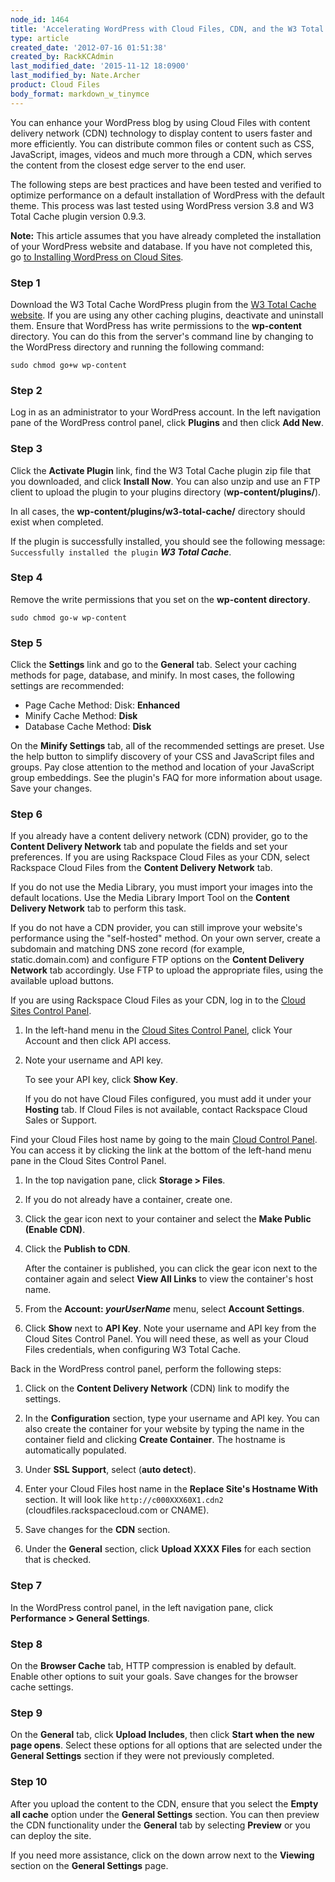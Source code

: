 ```yaml
---
node_id: 1464
title: 'Accelerating WordPress with Cloud Files, CDN, and the W3 Total Cache Plugin'
type: article
created_date: '2012-07-16 01:51:38'
created_by: RackKCAdmin
last_modified_date: '2015-11-12 18:0900'
last_modified_by: Nate.Archer
product: Cloud Files
body_format: markdown_w_tinymce
---
```


You can enhance your WordPress blog by using Cloud Files with content delivery network (CDN) technology to display content to users faster and more efficiently. You can distribute common files or content such as CSS, JavaScript, images, videos and much more through a CDN, which serves the content from the closest edge server to the end user.

The following steps are best practices and have been tested and verified to optimize performance on a default installation of WordPress with the default theme. This process was last tested using WordPress version 3.8 and W3 Total Cache plugin version 0.9.3.

**Note:** This article assumes that you have already completed the installation of your WordPress website and database. If you have not completed this, go [to Installing WordPress on Cloud Sites](http://www.rackspace.com/knowledge_center/article/installing-wordpress-on-cloud-sites).

### Step 1

Download the W3 Total Cache WordPress plugin from the [W3 Total Cache website](http://wordpress.org/extend/plugins/w3-total-cache/). If you are using any other caching plugins, deactivate and uninstall them. Ensure that WordPress has write permissions to the **wp-content** directory.  You can do this from the server's command line by changing to the WordPress directory and running the following command: 

    sudo chmod go+w wp-content

### Step 2

Log in as an administrator to your WordPress account. In the left navigation pane of the WordPress control panel, click **Plugins** and then click **Add New**.

### Step 3

Click the **Activate Plugin** link, find the W3 Total Cache plugin zip file that you downloaded, and click **Install Now**. You can also unzip and use an FTP client to upload the plugin to your plugins directory (**wp-content/plugins/**).

In all cases, the **wp-content/plugins/w3-total-cache/** directory should exist when completed.

If the plugin is successfully installed, you should see the following message: `Successfully installed the plugin` ***W3 Total Cache***.

### Step 4

Remove the write permissions that you set on the **wp-content directory**.

    sudo chmod go-w wp-content

### Step 5

Click the **Settings** link and go to the **General** tab. Select your caching methods for page, database, and minify. In most cases, the following settings are recommended:

- Page Cache Method: Disk: **Enhanced**
- Minify Cache Method: **Disk**
- Database Cache Method: **Disk**

On the **Minify Settings** tab, all of the recommended settings are preset. Use the help button to simplify discovery of your CSS and JavaScript files and groups. Pay close attention to the method and location of your JavaScript group embeddings. See the plugin's FAQ for more information about usage. Save your changes.

### Step 6

If you already have a content delivery network (CDN) provider, go to the **Content Delivery Network** tab and populate the fields and set your preferences. If you are using Rackspace Cloud Files as your CDN, select Rackspace Cloud Files from the **Content Delivery Network** tab.

If you do not use the Media Library, you must import your images into the default locations. Use the Media Library Import Tool on the **Content Delivery Network** tab to perform this task.

If you do not have a CDN provider, you can still improve your website's performance using the "self-hosted" method. On your own server, create a subdomain and matching DNS zone record (for example, static.domain.com) and configure FTP options on the **Content Delivery Network** tab accordingly. Use FTP to upload the appropriate files, using the available upload buttons.

If you are using Rackspace Cloud Files as your CDN, log in to the [Cloud Sites Control Panel](https://manage.rackspacecloud.com/).

1.	In the left-hand menu in the [Cloud Sites Control Panel](https://manage.rackspacecloud.com/), click Your Account and then click API access.

2.	Note your username and API key.

    To see your API key, click **Show Key**.

    If you do not have Cloud Files configured, you must add it under your **Hosting** tab. If Cloud Files is not available, contact Rackspace Cloud Sales or Support. 

Find your Cloud Files host name by going to the main [Cloud Control Panel](https://mycloud.rackspace.com). You can access it by clicking the link at the bottom of the left-hand menu pane in the Cloud Sites Control Panel.

1.	In the top navigation pane, click **Storage > Files**.

2.	If you do not already have a container, create one.

3.	Click the gear icon next to your container and select the **Make Public (Enable CDN)**.

4. Click the **Publish to CDN**.

    After the container is published, you can click the gear icon next to the container again and select **View All Links** to view the container's host name.
	
5.	From the **Account: *yourUserName*** menu, select **Account Settings**.

6.	Click **Show** next to **API Key**. Note your username and API key from the Cloud Sites Control Panel. You will need these, as well as your Cloud Files credentials, when configuring W3 Total Cache.

Back in the WordPress control panel, perform the following steps:

1.	Click on the **Content Delivery Network** (CDN) link to modify the settings.

2.	In the **Configuration** section, type your username and API key. You can also create the container for your website by typing the name in the container field and clicking **Create Container**. The hostname is automatically populated.

3.	Under **SSL Support**, select (**auto detect**).

4.	Enter your Cloud Files host name in the **Replace Site's Hostname With** section. It will look like `http://c000XXX60X1.cdn2` (cloudfiles.rackspacecloud.com or CNAME).

5.	Save changes for the **CDN** section.

6.	Under the **General** section, click **Upload XXXX Files** for each section that is checked.

### Step 7
In the WordPress control panel, in the left navigation pane, click **Performance > General Settings**.

### Step 8

On the **Browser Cache** tab, HTTP compression is enabled by default. Enable other options to suit your goals. Save changes for the browser cache settings.

### Step 9

On the **General** tab, click **Upload Includes**, then click **Start when the new page opens**. Select these options for all options that are selected under the **General Settings** section if they were not previously completed.

### Step 10

After you upload the content to the CDN, ensure that you select the **Empty all cache** option under the **General Settings** section. You can then preview the CDN functionality under the **General** tab by selecting **Preview** or you can deploy the site.

If you need more assistance, click on the down arrow next to the **Viewing** section on the **General Settings** page.
<p>&nbsp;</p>
